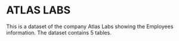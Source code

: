 # ATLAS LABS 

This is a dataset of the company Atlas Labs showing the Employees information. The dataset contains 5 tables.
